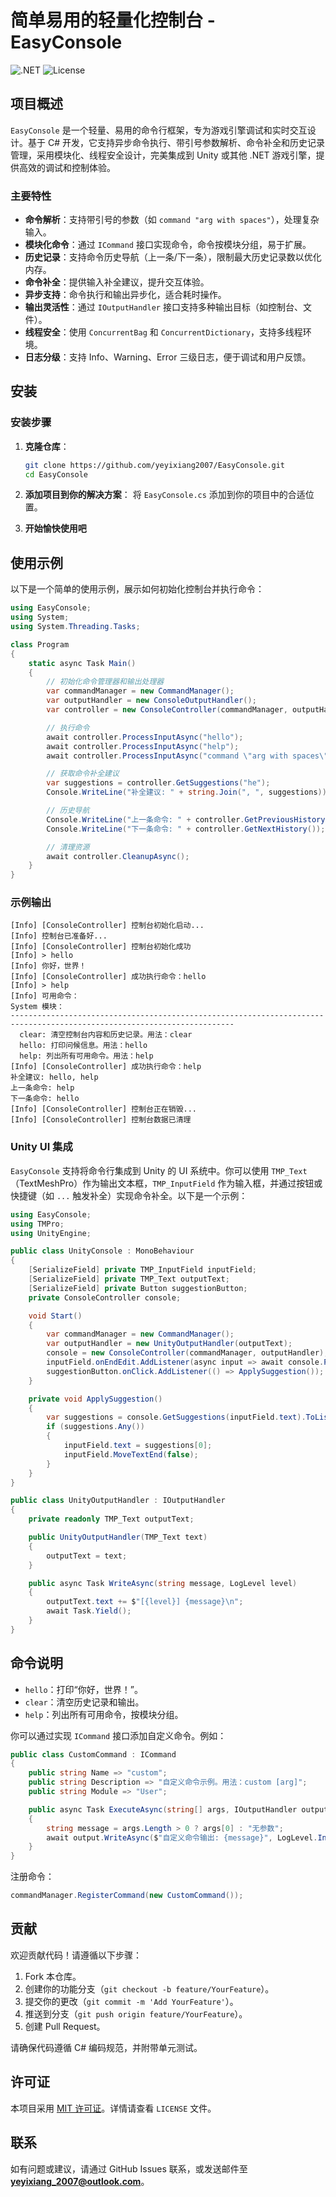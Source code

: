 # 简单易用的轻量化控制台 - EasyConsole

![.NET](https://img.shields.io/badge/.NET-8.0-blue)
![License](https://img.shields.io/badge/license-MIT-green)

## 项目概述

`EasyConsole` 是一个轻量、易用的命令行框架，专为游戏引擎调试和实时交互设计。基于 C# 开发，它支持异步命令执行、带引号参数解析、命令补全和历史记录管理，采用模块化、线程安全设计，完美集成到 Unity 或其他 .NET 游戏引擎，提供高效的调试和控制体验。

### 主要特性

- **命令解析**：支持带引号的参数（如 `command "arg with spaces"`），处理复杂输入。
- **模块化命令**：通过 `ICommand` 接口实现命令，命令按模块分组，易于扩展。
- **历史记录**：支持命令历史导航（上一条/下一条），限制最大历史记录数以优化内存。
- **命令补全**：提供输入补全建议，提升交互体验。
- **异步支持**：命令执行和输出异步化，适合耗时操作。
- **输出灵活性**：通过 `IOutputHandler` 接口支持多种输出目标（如控制台、文件）。
- **线程安全**：使用 `ConcurrentBag` 和 `ConcurrentDictionary`，支持多线程环境。
- **日志分级**：支持 Info、Warning、Error 三级日志，便于调试和用户反馈。

## 安装

### 安装步骤

1. **克隆仓库**：
   ```bash
   git clone https://github.com/yeyixiang2007/EasyConsole.git
   cd EasyConsole
   ```

2. **添加项目到你的解决方案**：
   将 `EasyConsole.cs` 添加到你的项目中的合适位置。


3. **开始愉快使用吧**

## 使用示例

以下是一个简单的使用示例，展示如何初始化控制台并执行命令：

```csharp
using EasyConsole;
using System;
using System.Threading.Tasks;

class Program
{
    static async Task Main()
    {
        // 初始化命令管理器和输出处理器
        var commandManager = new CommandManager();
        var outputHandler = new ConsoleOutputHandler();
        var controller = new ConsoleController(commandManager, outputHandler, maxHistorySize: 100);

        // 执行命令
        await controller.ProcessInputAsync("hello");
        await controller.ProcessInputAsync("help");
        await controller.ProcessInputAsync("command \"arg with spaces\"");

        // 获取命令补全建议
        var suggestions = controller.GetSuggestions("he");
        Console.WriteLine("补全建议: " + string.Join(", ", suggestions));

        // 历史导航
        Console.WriteLine("上一条命令: " + controller.GetPreviousHistory());
        Console.WriteLine("下一条命令: " + controller.GetNextHistory());

        // 清理资源
        await controller.CleanupAsync();
    }
}
```

### 示例输出

```
[Info] [ConsoleController] 控制台初始化启动...
[Info] 控制台已准备好...
[Info] [ConsoleController] 控制台初始化成功
[Info] > hello
[Info] 你好，世界！
[Info] [ConsoleController] 成功执行命令：hello
[Info] > help
[Info] 可用命令：
System 模块：
------------------------------------------------------------------------------------------------------------------------
  clear: 清空控制台内容和历史记录。用法：clear
  hello: 打印问候信息。用法：hello
  help: 列出所有可用命令。用法：help
[Info] [ConsoleController] 成功执行命令：help
补全建议: hello, help
上一条命令: help
下一条命令: hello
[Info] [ConsoleController] 控制台正在销毁...
[Info] [ConsoleController] 控制台数据已清理
```

### Unity UI 集成

`EasyConsole` 支持将命令行集成到 Unity 的 UI 系统中。你可以使用 `TMP_Text`（TextMeshPro）作为输出文本框，`TMP_InputField` 作为输入框，并通过按钮或快捷键（如 `...` 触发补全）实现命令补全。以下是一个示例：

```csharp
using EasyConsole;
using TMPro;
using UnityEngine;

public class UnityConsole : MonoBehaviour
{
    [SerializeField] private TMP_InputField inputField;
    [SerializeField] private TMP_Text outputText;
    [SerializeField] private Button suggestionButton;
    private ConsoleController console;

    void Start()
    {
        var commandManager = new CommandManager();
        var outputHandler = new UnityOutputHandler(outputText);
        console = new ConsoleController(commandManager, outputHandler);
        inputField.onEndEdit.AddListener(async input => await console.ProcessInputAsync(input));
        suggestionButton.onClick.AddListener(() => ApplySuggestion());
    }

    private void ApplySuggestion()
    {
        var suggestions = console.GetSuggestions(inputField.text).ToList();
        if (suggestions.Any())
        {
            inputField.text = suggestions[0];
            inputField.MoveTextEnd(false);
        }
    }
}

public class UnityOutputHandler : IOutputHandler
{
    private readonly TMP_Text outputText;

    public UnityOutputHandler(TMP_Text text)
    {
        outputText = text;
    }

    public async Task WriteAsync(string message, LogLevel level)
    {
        outputText.text += $"[{level}] {message}\n";
        await Task.Yield();
    }
}
```

## 命令说明

- `hello`：打印“你好，世界！”。
- `clear`：清空历史记录和输出。
- `help`：列出所有可用命令，按模块分组。

你可以通过实现 `ICommand` 接口添加自定义命令。例如：

```csharp
public class CustomCommand : ICommand
{
    public string Name => "custom";
    public string Description => "自定义命令示例。用法：custom [arg]";
    public string Module => "User";

    public async Task ExecuteAsync(string[] args, IOutputHandler output)
    {
        string message = args.Length > 0 ? args[0] : "无参数";
        await output.WriteAsync($"自定义命令输出: {message}", LogLevel.Info);
    }
}
```

注册命令：

```csharp
commandManager.RegisterCommand(new CustomCommand());
```

## 贡献

欢迎贡献代码！请遵循以下步骤：

1. Fork 本仓库。
2. 创建你的功能分支（`git checkout -b feature/YourFeature`）。
3. 提交你的更改（`git commit -m 'Add YourFeature'`）。
4. 推送到分支（`git push origin feature/YourFeature`）。
5. 创建 Pull Request。

请确保代码遵循 C# 编码规范，并附带单元测试。

## 许可证

本项目采用 [MIT 许可证](LICENSE)。详情请查看 `LICENSE` 文件。

## 联系

如有问题或建议，请通过 GitHub Issues 联系，或发送邮件至 **yeyixiang_2007@outlook.com**。
